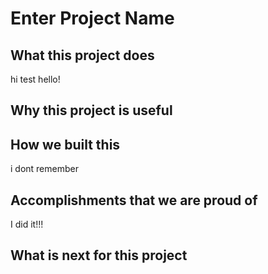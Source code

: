 Enter Project Name
==================
## What this project does
hi test hello!

## Why this project is useful

## How we built this 
i dont remember

## Accomplishments that we are proud of
I did it!!!

## What is next for this project